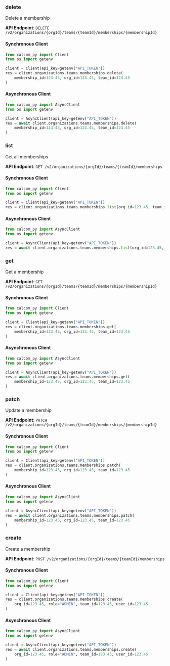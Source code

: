 
### delete <a name="delete"></a>
Delete a membership



**API Endpoint**: `DELETE /v2/organizations/{orgId}/teams/{teamId}/memberships/{membershipId}`

#### Synchronous Client

```python
from calcom_py import Client
from os import getenv

client = Client(api_key=getenv("API_TOKEN"))
res = client.organizations.teams.memberships.delete(
    membership_id=123.45, org_id=123.45, team_id=123.45
)
```

#### Asynchronous Client

```python
from calcom_py import AsyncClient
from os import getenv

client = AsyncClient(api_key=getenv("API_TOKEN"))
res = await client.organizations.teams.memberships.delete(
    membership_id=123.45, org_id=123.45, team_id=123.45
)
```

### list <a name="list"></a>
Get all memberships



**API Endpoint**: `GET /v2/organizations/{orgId}/teams/{teamId}/memberships`

#### Synchronous Client

```python
from calcom_py import Client
from os import getenv

client = Client(api_key=getenv("API_TOKEN"))
res = client.organizations.teams.memberships.list(org_id=123.45, team_id=123.45)
```

#### Asynchronous Client

```python
from calcom_py import AsyncClient
from os import getenv

client = AsyncClient(api_key=getenv("API_TOKEN"))
res = await client.organizations.teams.memberships.list(org_id=123.45, team_id=123.45)
```

### get <a name="get"></a>
Get a membership



**API Endpoint**: `GET /v2/organizations/{orgId}/teams/{teamId}/memberships/{membershipId}`

#### Synchronous Client

```python
from calcom_py import Client
from os import getenv

client = Client(api_key=getenv("API_TOKEN"))
res = client.organizations.teams.memberships.get(
    membership_id=123.45, org_id=123.45, team_id=123.45
)
```

#### Asynchronous Client

```python
from calcom_py import AsyncClient
from os import getenv

client = AsyncClient(api_key=getenv("API_TOKEN"))
res = await client.organizations.teams.memberships.get(
    membership_id=123.45, org_id=123.45, team_id=123.45
)
```

### patch <a name="patch"></a>
Update a membership



**API Endpoint**: `PATCH /v2/organizations/{orgId}/teams/{teamId}/memberships/{membershipId}`

#### Synchronous Client

```python
from calcom_py import Client
from os import getenv

client = Client(api_key=getenv("API_TOKEN"))
res = client.organizations.teams.memberships.patch(
    membership_id=123.45, org_id=123.45, team_id=123.45
)
```

#### Asynchronous Client

```python
from calcom_py import AsyncClient
from os import getenv

client = AsyncClient(api_key=getenv("API_TOKEN"))
res = await client.organizations.teams.memberships.patch(
    membership_id=123.45, org_id=123.45, team_id=123.45
)
```

### create <a name="create"></a>
Create a membership



**API Endpoint**: `POST /v2/organizations/{orgId}/teams/{teamId}/memberships`

#### Synchronous Client

```python
from calcom_py import Client
from os import getenv

client = Client(api_key=getenv("API_TOKEN"))
res = client.organizations.teams.memberships.create(
    org_id=123.45, role="ADMIN", team_id=123.45, user_id=123.45
)
```

#### Asynchronous Client

```python
from calcom_py import AsyncClient
from os import getenv

client = AsyncClient(api_key=getenv("API_TOKEN"))
res = await client.organizations.teams.memberships.create(
    org_id=123.45, role="ADMIN", team_id=123.45, user_id=123.45
)
```
